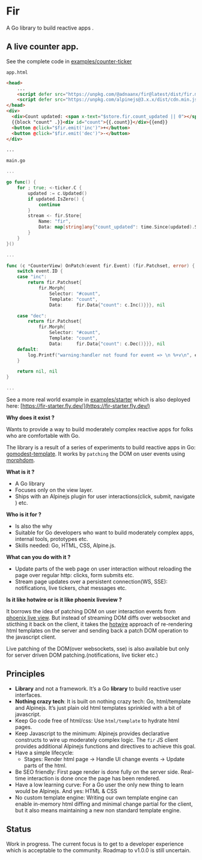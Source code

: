 # Fir

A Go library to build reactive apps .

## A live counter app.

See the complete code in [examples/counter-ticker](./examples/counter-ticker)

`app.html`

```html
<head>
    ...
    <script defer src="https://unpkg.com/@adnaanx/fir@latest/dist/fir.min.js"></script>
	<script defer src="https://unpkg.com/alpinejs@3.x.x/dist/cdn.min.js"></script>
</head>
<div>
  <div>Count updated: <span x-text="$store.fir.count_updated || 0"></span> seconds ago</div>
  {{block "count" .}}<div id="count">{{.count}}</div>{{end}}
  <button @click="$fir.emit('inc')">+</button>
  <button @click="$fir.emit('dec')">-</button>
</div>

...
```

`main.go`

```go
...

go func() {
	for ; true; <-ticker.C {
		updated := c.Updated()
		if updated.IsZero() {
			continue
		}
		stream <- fir.Store{
			Name: "fir",
			Data: map[string]any{"count_updated": time.Since(updated).Seconds()},
		}
	}
}()

...

func (c *CounterView) OnPatch(event fir.Event) (fir.Patchset, error) {
	switch event.ID {
	case "inc":
		return fir.Patchset{
			fir.Morph{
				Selector: "#count",
				Template: "count",
				Data:     fir.Data{"count": c.Inc()}}}, nil

	case "dec":
		return fir.Patchset{
			fir.Morph{
				Selector: "#count",
				Template: "count",
				Data:     fir.Data{"count": c.Dec()}}}, nil
	default:
		log.Printf("warning:handler not found for event => \n %+v\n", event)
	}

	return nil, nil
}

...
```



See a more real world example in [examples/starter](./examples/starter/) which is also deployed here: [https://fir-starter.fly.dev/](https://fir-starter.fly.dev/)

**Why does it exist ?**

Wants to provide a way to build moderately complex reactive apps for folks who are comfortable with Go.

The library is a result of a series of experiments to build reactive apps in Go: [gomodest-template](https://github.com/adnaan/gomodest-template). It works by `patching` the DOM on user events using [morphdom](https://github.com/patrick-steele-idem/morphdom).

**What is it ?**
- A Go library
- Focuses only on the view layer.
- Ships with an Alpinejs plugin for user interactions(click, submit, navigate ) etc.

**Who is it for ?**
- Is also the why
- Suitable for Go developers who want to build moderately complex apps, internal tools, prototypes etc.
- Skills needed: Go, HTML, CSS, Alpine.js.

**What can you do with it ?**
- Update parts of the web page on user interaction without reloading the page over regular http: clicks, form submits etc.
- Stream page updates over a persistent connection(WS, SSE): notifications, live tickers, chat messages etc.

**Is it like hotwire or is it like phoenix liveview ?**

It borrows the idea of patching DOM on user interaction events from [phoenix live view](https://hex.pm/packages/phoenix_live_view). But instead of streaming DOM diffs over websocket and sticthing it back on the client, it takes the [hotwire](https://hotwired.dev/) approach of re-rendering html templates on the server and sending back a patch DOM operation to the javascript client. 

Live patching of the DOM(over websockets, sse) is also available but only for server driven DOM patching.(notifications, live ticker etc.)



## Principles

- **Library** and not a framework. It’s a Go **library** to build reactive user interfaces.
- **Nothing crazy tech**: It is built on nothing crazy tech: Go, html/template and Alpinejs. It’s just plain old html templates sprinkled with a bit of javascript.
- Keep Go code free of html/css: Use `html/template` to hydrate html pages.
- Keep Javascript to the minimum: Alpinejs provides declarative constructs to wire up moderately complex logic. The `fir` JS client provides additional Alpinejs functions and directives to achieve this goal.
- Have a simple lifecycle:
  - Stages: Render html page -> Handle UI change events → Update parts of the html.
- Be SEO friendly: First page render is done fully on the server side. Real-time interaction is done once the page has been rendered.
- Have a low learning curve: For a Go user the only new thing to learn would be Alpinejs. And yes: HTML & CSS
- No custom template engine: Writing our own template engine can enable in-memory html diffing and minimal change partial for the client, but it also means maintaining a new non standard template engine.


## Status

Work in progress. The current focus is to get to a developer experience which is acceptable to the community. Roadmap to v1.0.0 is still uncertain.
